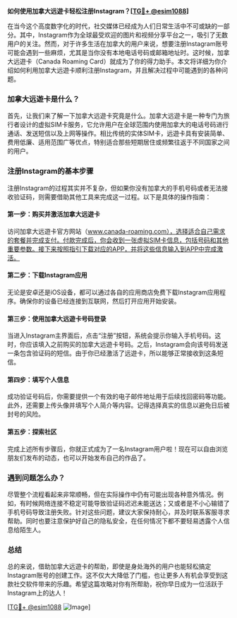 **如何使用加拿大远遊卡轻松注册Instagram？[[TG💪+ @esim1088](https://t.me/s/esim1088)]**

在当今这个高度数字化的时代，社交媒体已经成为人们日常生活中不可或缺的一部分。其中，Instagram作为全球最受欢迎的图片和视频分享平台之一，吸引了无数用户的关注。然而，对于许多生活在加拿大的用户来说，想要注册Instagram账号可能会遇到一些麻烦，尤其是当你没有本地电话号码或邮箱地址时。这时候，加拿大远遊卡（Canada Roaming Card）就成为了你的得力助手。本文将详细为你介绍如何利用加拿大远遊卡顺利注册Instagram，并且解决过程中可能遇到的各种问题。

### 加拿大远遊卡是什么？

首先，让我们来了解一下加拿大远遊卡究竟是什么。加拿大远遊卡是一种专门为旅行者设计的虚拟SIM卡服务，它允许用户在全球范围内使用加拿大的电话号码进行通话、发送短信以及上网等操作。相比传统的实体SIM卡，远遊卡具有安装简单、费用低廉、适用范围广等优点，特别适合那些短期居住或频繁往返于不同国家之间的用户。

### 注册Instagram的基本步骤

注册Instagram的过程其实并不复杂，但如果你没有加拿大的手机号码或者无法接收验证码，则需要借助其他工具来完成这一过程。以下是具体的操作指南：

#### 第一步：购买并激活加拿大远遊卡
访问加拿大远遊卡官方网站（www.canada-roaming.com），选择适合自己需求的套餐并完成支付。付款完成后，你会收到一张虚拟SIM卡信息，包括号码和其他重要参数。接下来按照指引下载对应的APP，并将这些信息输入到APP中完成激活。

#### 第二步：下载Instagram应用
无论是安卓还是iOS设备，都可以通过各自的应用商店免费下载Instagram应用程序。确保你的设备已经连接到互联网，然后打开应用开始安装。

#### 第三步：使用加拿大远遊卡号码登录
当进入Instagram主界面后，点击“注册”按钮，系统会提示你输入手机号码。这时，你应该填入之前购买的加拿大远遊卡号码。之后，Instagram会向该号码发送一条包含验证码的短信。由于你已经激活了远遊卡，所以能够正常接收到这条短信。

#### 第四步：填写个人信息
成功验证号码后，你需要提供一个有效的电子邮件地址用于后续找回密码等功能。此外，还需要上传头像并填写个人简介等内容。记得选择真实的信息以避免日后被封号的风险。

#### 第五步：探索社区
完成上述所有步骤后，你就正式成为了一名Instagram用户啦！现在可以自由浏览朋友们发布的动态，也可以开始发布自己的作品了。

### 遇到问题怎么办？

尽管整个流程看起来非常顺畅，但在实际操作中仍有可能出现各种意外情况。例如，有时候网络连接不稳定可能导致验证码迟迟未能送达；又或者是不小心输错了手机号码导致注册失败。针对这些问题，建议大家保持耐心，并及时联系客服寻求帮助。同时也要注意保护好自己的隐私安全，在任何情况下都不要轻易透露个人信息给陌生人。

### 总结

总的来说，借助加拿大远遊卡的帮助，即使是身处海外的用户也能轻松搞定Instagram账号的创建工作。这不仅大大降低了门槛，也让更多人有机会享受到这款社交软件带来的乐趣。希望这篇攻略对你有所帮助，祝你早日成为一位活跃于Instagram上的达人！

[[TG💪+ @esim1088](https://t.me/s/esim1088) ![Image](https://i.postimg.cc/4NQfJmqS/Snipaste-2025-05-13-00-14-12.png)]